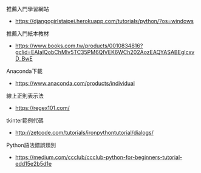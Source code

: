 推薦入門學習網站
- https://djangogirlstaipei.herokuapp.com/tutorials/python/?os=windows

推薦入門紙本教材 
- https://www.books.com.tw/products/0010834816?gclid=EAIaIQobChMIv5TC35PM6QIVEK6WCh202AozEAQYASABEgIcxvD_BwE

Anaconda下載
- https://www.anaconda.com/products/individual

線上正則表示法 
- https://regex101.com/

tkinter範例代碼
- http://zetcode.com/tutorials/ironpythontutorial/dialogs/

Python語法錯誤類別
- https://medium.com/ccclub/ccclub-python-for-beginners-tutorial-edd15e2b5d1e
